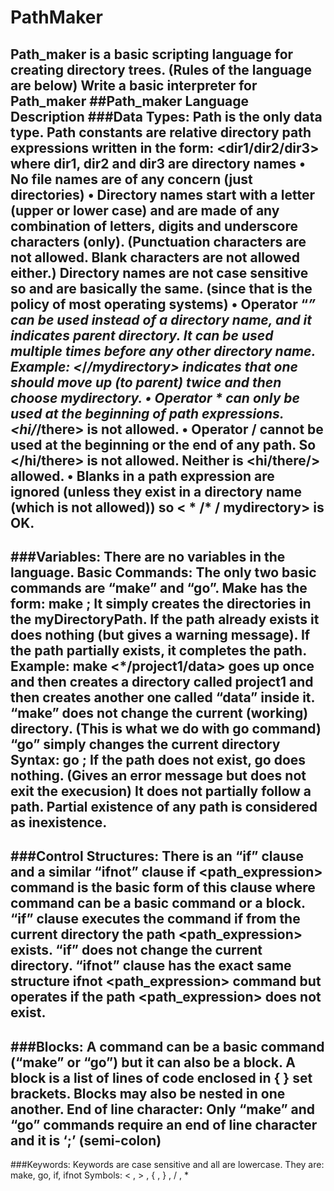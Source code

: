 # PathMaker
Path_maker is a basic scripting language for creating directory trees. (Rules of the language are below) Write a basic interpreter for Path_maker
##Path_maker Language Description
###Data Types: Path is the only data type. Path constants are relative directory path expressions written in the form:
<dir1/dir2/dir3> where dir1, dir2 and dir3 are directory names
• No file names are of any concern (just directories)
• Directory names start with a letter (upper or lower case) and are made of any combination of letters, digits and underscore characters (only). (Punctuation characters are not allowed. Blank characters are not allowed either.) Directory names are not case sensitive so <AA> and <aa> are basically the same. (since that is the policy of most operating systems)
• Operator “*” can be used instead of a directory name, and it indicates parent directory. It can be used multiple times before any other directory name.
Example: <*/*/mydirectory> indicates that one should move up (to parent) twice and then choose mydirectory.
• Operator * can only be used at the beginning of path expressions. <hi/*/there> is not allowed.
• Operator / cannot be used at the beginning or the end of any path. So </hi/there> is not allowed. Neither is <hi/there/> allowed.
• Blanks in a path expression are ignored (unless they exist in a directory name (which is not allowed)) so < * /* / mydirectory> is OK.
---------------------------
###Variables: There are no variables in the language.
Basic Commands: The only two basic commands are “make” and “go”. Make has the form:
make <myDirectoryPath>;
It simply creates the directories in the myDirectoryPath. If the path already exists it does nothing (but gives a warning message). If the path partially exists, it completes the path.
Example: make <*/project1/data> goes up once and then creates a directory called project1 and then creates another one called “data” inside it.
“make” does not change the current (working) directory. (This is what we do with go command)
“go” simply changes the current directory
Syntax: go <myPathExpression>;
If the path does not exist, go does nothing. (Gives an error message but does not exit the execusion) It does not partially follow a path. Partial existence of any path is considered as inexistence.
-------------------------
###Control Structures: There is an “if” clause and a similar “ifnot” clause
if <path_expression> command
is the basic form of this clause where command can be a basic command or a block. “if” clause executes the command if from the current directory the path <path_expression> exists.
“if” does not change the current directory.
“ifnot” clause has the exact same structure
ifnot <path_expression> command
but operates if the path <path_expression> does not exist.
---------------
###Blocks: A command can be a basic command (“make” or “go”) but it can also be a block. A block is a list of lines of code enclosed in { } set brackets. Blocks may also be nested in one another.
End of line character: Only “make” and “go” commands require an end of line character and it is ‘;’ (semi-colon)
----------------
###Keywords: Keywords are case sensitive and all are lowercase. They are:
make, go, if, ifnot
Symbols: < , > , { , } , / , *
